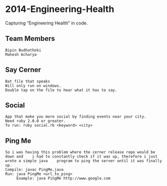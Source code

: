 2014-Engineering-Health
=======================

Capturing “Engineering Health” in code.

## Team Members
	Bipin Budhathoki
	Mahesh Acharya 

## Say Cerner
	Bat file that speaks
	Will only run on windows. 
	Double tap on the file to hear what it has to say.
	
## Social 
	App that make you more social by finding events near your city.
	Need ruby 2.0.0 or greater. 
	To run: ruby social.rb <keyword> <city>	
	
## Ping Me
	So i was having this problem where the cerner release repo would be down and 	i had to constantly check if it was up, therefore i just wrote a simple java 	program to ping the server until it was finally up. 
	Compile: javac PingMe.java
	Run: java PingMe <url_to_ping>
		 Example: java PingMe http://www.google.com
	   	
	